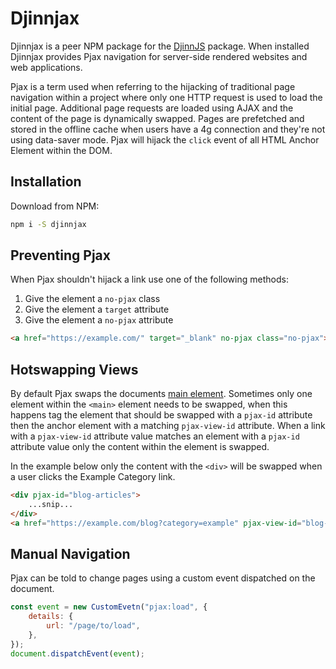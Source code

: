# Djinnjax

Djinnjax is a peer NPM package for the [DjinnJS](https://djinnjs.com) package. When installed Djinnjax provides Pjax navigation for server-side rendered websites and web applications.

Pjax is a term used when referring to the hijacking of traditional page navigation within a project where only one HTTP request is used to load the initial page. Additional page requests are loaded using AJAX and the content of the page is dynamically swapped. Pages are prefetched and stored in the offline cache when users have a 4g connection and they're not using data-saver mode. Pjax will hijack the `click` event of all HTML Anchor Element within the DOM.

## Installation

Download from NPM:

```sh
npm i -S djinnjax
```

## Preventing Pjax

When Pjax shouldn't hijack a link use one of the following methods:

1. Give the element a `no-pjax` class
1. Give the element a `target` attribute
1. Give the element a `no-pjax` attribute

```html
<a href="https://example.com/" target="_blank" no-pjax class="no-pjax">Click Here</a>
```

## Hotswapping Views

By default Pjax swaps the documents [main element](https://developer.mozilla.org/en-US/docs/Web/HTML/Element/main). Sometimes only one element within the `<main>` element needs to be swapped, when this happens tag the element that should be swapped with a `pjax-id` attribute then the anchor element with a matching `pjax-view-id` attribute. When a link with a `pjax-view-id` attribute value matches an element with a `pjax-id` attribute value only the content within the element is swapped.

In the example below only the content with the `<div>` will be swapped when a user clicks the Example Category link.

```html
<div pjax-id="blog-articles">
    ...snip...
</div>
<a href="https://example.com/blog?category=example" pjax-view-id="blog-articles">Example Category</a>
```

## Manual Navigation

Pjax can be told to change pages using a custom event dispatched on the document.

```javascript
const event = new CustomEvetn("pjax:load", {
    details: {
        url: "/page/to/load",
    },
});
document.dispatchEvent(event);
```
